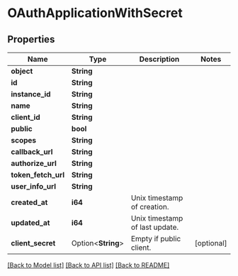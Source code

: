 # OAuthApplicationWithSecret

## Properties

Name | Type | Description | Notes
------------ | ------------- | ------------- | -------------
**object** | **String** |  | 
**id** | **String** |  | 
**instance_id** | **String** |  | 
**name** | **String** |  | 
**client_id** | **String** |  | 
**public** | **bool** |  | 
**scopes** | **String** |  | 
**callback_url** | **String** |  | 
**authorize_url** | **String** |  | 
**token_fetch_url** | **String** |  | 
**user_info_url** | **String** |  | 
**created_at** | **i64** | Unix timestamp of creation.  | 
**updated_at** | **i64** | Unix timestamp of last update.  | 
**client_secret** | Option<**String**> | Empty if public client.  | [optional]

[[Back to Model list]](../README.md#documentation-for-models) [[Back to API list]](../README.md#documentation-for-api-endpoints) [[Back to README]](../README.md)


